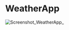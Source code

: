 # WeatherApp

![Screenshot_WeatherApp_](https://user-images.githubusercontent.com/110613453/196983830-a926eb55-d547-461c-980a-2bc818dc5e7d.jpg)
